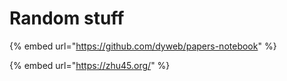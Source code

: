 # Random stuff

{% embed url="https://github.com/dyweb/papers-notebook" %}

{% embed url="https://zhu45.org/" %}



